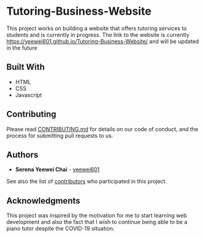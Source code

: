 # Tutoring-Business-Website

This project works on building a website that offers tutoring services to students and is currently in progress. The link to the website is currently https://yeewei601.github.io/Tutoring-Business-Website/ and will be updated in the future

## Built With

- HTML
- CSS
- Javascript

## Contributing

Please read [CONTRIBUTING.md](https://gist.github.com/PurpleBooth/b24679402957c63ec426) for details on our code of conduct, and the process for submitting pull requests to us.

## Authors

- **Serena Yeewei Chai** - [yeewei601](https://github.com/yeewei601)

See also the list of [contributors](https://github.com/your/project/contributors) who participated in this project.

## Acknowledgments

This project was inspired by the motivation for me to start learning web development and also the fact that I wish to continue being able to be a piano tutor despite the COVID-19 situation.
